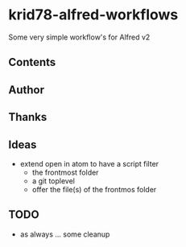 krid78-alfred-workflows
=======================

Some very simple workflow's for Alfred v2

## Contents

## Author

## Thanks


## Ideas

* extend open in atom to have a script filter
  * the frontmost folder
  * a git toplevel
  * offer the file(s) of the frontmos folder

## TODO

* as always ... some cleanup
